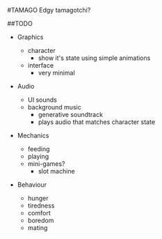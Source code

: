 #TAMAGO
Edgy tamagotchi?

##TODO
+ Graphics
    - character
        - show it's state using simple animations
    - interface
        - very minimal

+ Audio
    - UI sounds
    - background music
        - generative soundtrack
        - plays audio that matches character state

+ Mechanics
    - feeding
    - playing
    - mini-games?
        - slot machine

+ Behaviour
    - hunger
    - tiredness
    - comfort
    - boredom
    - mating
